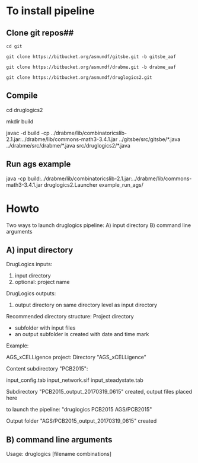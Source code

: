 # To install pipeline #
## Clone git repos##
```
cd git

git clone https://bitbucket.org/asmundf/gitsbe.git -b gitsbe_aaf

git clone https://bitbucket.org/asmundf/drabme.git -b drabme_aaf

git clone https://bitbucket.org/asmundf/druglogics2.git
```
## Compile ##
cd druglogics2

mkdir build

javac -d build -cp ../drabme/lib/combinatoricslib-2.1.jar:../drabme/lib/commons-math3-3.4.1.jar ../gitsbe/src/gitsbe/\*.java ../drabme/src/drabme/\*.java src/druglogics2/\*.java

## Run ags example ##
java -cp build:../drabme/lib/combinatoricslib-2.1.jar:../drabme/lib/commons-math3-3.4.1.jar druglogics2.Launcher example_run_ags/

# Howto #
Two ways to launch druglogics pipeline:
A) input directory
B) command line arguments


A) input directory
------------------
DrugLogics inputs:

1) input directory
2) optional: project name

DrugLogics outputs:
1) output directory on same directory level as input directory

Recommended directory structure:
Project directory
- subfolder with input files
- an output subfolder is created with date and time mark

Example:

AGS_xCELLigence project:
Directory "AGS_xCELLigence"

Content subdirectory "PCB2015":

input_config.tab
input_network.sif
input_steadystate.tab

Subdirectory "PCB2015_output_20170319_0615" created, output files placed here

to launch the pipeline:
"druglogics PCB2015 AGS/PCB2015"

Output folder "AGS/PCB2015_output_20170319_0615" created


B) command line arguments
-------------------------

Usage: 
druglogics <project name> <filename network> <filename config file> <filename steady states file> <output directory> <directory models> <filename drugs> <filename model outputs> <directory tmp> [filename combinations]